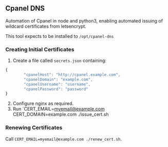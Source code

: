 ## Cpanel DNS

Automation of Cpanel in node and python3, enabling automated issuing of wildcard certificates from letsencrypt.

This tool expects to be installed to `/opt/cpanel-dns`

### Creating Initial Certificates

1. Create a file called `secrets.json` containing:
```js
{
        "cpanelHost": "http://cpanel.example.com",
        "cpanelDomain": "example.com",
        "cpanelUsername": "username",
        "cpanelPassword": "password"
}
```
2. Configure nginx as required.
3. Run `CERT_EMAIL=myemail@example.com CERT_DOMAIN=example.com ./issue_cert.sh

### Renewing Certificates

Call `CERT_EMAIL=myemail@example.com ./renew_cert.sh`.

